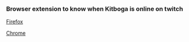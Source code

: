 ### Browser extension to know when Kitboga is online on twitch
[Firefox](https://addons.mozilla.org/en-US/firefox/addon/kitboga-notification-live/)

[Chrome](https://chrome.google.com/webstore/detail/kitboga-notification-live/amfofbccblnhpaojjleilldmjdgncjlo)

